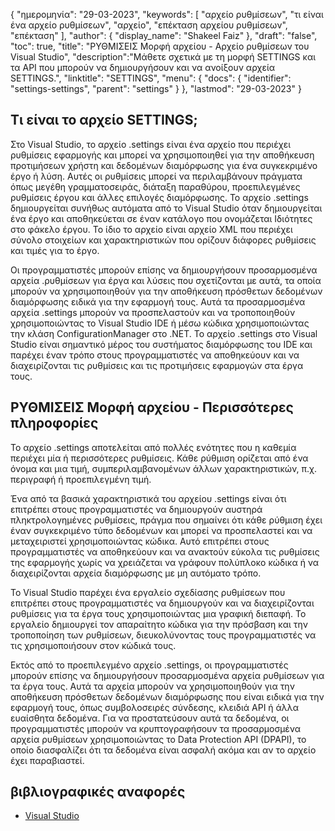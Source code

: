 {
"ημερομηνία": "29-03-2023",
  "keywords": [
"αρχείο ρυθμίσεων",
"τι είναι ένα αρχείο ρυθμίσεων",
"αρχείο",
"επέκταση αρχείου ρυθμίσεων",
"επέκταση"
],
  "author": {
"display_name": "Shakeel Faiz"
},
"draft": "false",
"toc": true,
"title": "ΡΥΘΜΙΣΕΙΣ Μορφή αρχείου - Αρχείο ρυθμίσεων του Visual Studio",
  "description":"Μάθετε σχετικά με τη μορφή SETTINGS και τα API που μπορούν να δημιουργήσουν και να ανοίξουν αρχεία SETTINGS.",
"linktitle": "SETTINGS",
  "menu": {
    "docs": {
      "identifier": "settings-settings",
      "parent": "settings"
}
},
"lastmod": "29-03-2023"
}

## Τι είναι το αρχείο SETTINGS;

Στο Visual Studio, το αρχείο .settings είναι ένα αρχείο που περιέχει ρυθμίσεις εφαρμογής και μπορεί να χρησιμοποιηθεί για την αποθήκευση προτιμήσεων χρήστη και δεδομένων διαμόρφωσης για ένα συγκεκριμένο έργο ή λύση. Αυτές οι ρυθμίσεις μπορεί να περιλαμβάνουν πράγματα όπως μεγέθη γραμματοσειράς, διάταξη παραθύρου, προεπιλεγμένες ρυθμίσεις έργου και άλλες επιλογές διαμόρφωσης. Το αρχείο .settings δημιουργείται συνήθως αυτόματα από το Visual Studio όταν δημιουργείται ένα έργο και αποθηκεύεται σε έναν κατάλογο που ονομάζεται Ιδιότητες στο φάκελο έργου. Το ίδιο το αρχείο είναι αρχείο XML που περιέχει σύνολο στοιχείων και χαρακτηριστικών που ορίζουν διάφορες ρυθμίσεις και τιμές για το έργο.

Οι προγραμματιστές μπορούν επίσης να δημιουργήσουν προσαρμοσμένα αρχεία .ρυθμίσεων για έργα και λύσεις που σχετίζονται με αυτά, τα οποία μπορούν να χρησιμοποιηθούν για την αποθήκευση πρόσθετων δεδομένων διαμόρφωσης ειδικά για την εφαρμογή τους. Αυτά τα προσαρμοσμένα αρχεία .settings μπορούν να προσπελαστούν και να τροποποιηθούν χρησιμοποιώντας το Visual Studio IDE ή μέσω κώδικα χρησιμοποιώντας την κλάση ConfigurationManager στο .NET. Το αρχείο .settings στο Visual Studio είναι σημαντικό μέρος του συστήματος διαμόρφωσης του IDE και παρέχει έναν τρόπο στους προγραμματιστές να αποθηκεύουν και να διαχειρίζονται τις ρυθμίσεις και τις προτιμήσεις εφαρμογών στα έργα τους.

## ΡΥΘΜΙΣΕΙΣ Μορφή αρχείου - Περισσότερες πληροφορίες

Το αρχείο .settings αποτελείται από πολλές ενότητες που η καθεμία περιέχει μία ή περισσότερες ρυθμίσεις. Κάθε ρύθμιση ορίζεται από ένα όνομα και μια τιμή, συμπεριλαμβανομένων άλλων χαρακτηριστικών, π.χ. περιγραφή ή προεπιλεγμένη τιμή.

Ένα από τα βασικά χαρακτηριστικά του αρχείου .settings είναι ότι επιτρέπει στους προγραμματιστές να δημιουργούν αυστηρά πληκτρολογημένες ρυθμίσεις, πράγμα που σημαίνει ότι κάθε ρύθμιση έχει έναν συγκεκριμένο τύπο δεδομένων και μπορεί να προσπελαστεί και να μεταχειριστεί χρησιμοποιώντας κώδικα. Αυτό επιτρέπει στους προγραμματιστές να αποθηκεύουν και να ανακτούν εύκολα τις ρυθμίσεις της εφαρμογής χωρίς να χρειάζεται να γράφουν πολύπλοκο κώδικα ή να διαχειρίζονται αρχεία διαμόρφωσης με μη αυτόματο τρόπο.

Το Visual Studio παρέχει ένα εργαλείο σχεδίασης ρυθμίσεων που επιτρέπει στους προγραμματιστές να δημιουργούν και να διαχειρίζονται ρυθμίσεις για τα έργα τους χρησιμοποιώντας μια γραφική διεπαφή. Το εργαλείο δημιουργεί τον απαραίτητο κώδικα για την πρόσβαση και την τροποποίηση των ρυθμίσεων, διευκολύνοντας τους προγραμματιστές να τις χρησιμοποιήσουν στον κώδικά τους.

Εκτός από το προεπιλεγμένο αρχείο .settings, οι προγραμματιστές μπορούν επίσης να δημιουργήσουν προσαρμοσμένα αρχεία ρυθμίσεων για τα έργα τους. Αυτά τα αρχεία μπορούν να χρησιμοποιηθούν για την αποθήκευση πρόσθετων δεδομένων διαμόρφωσης που είναι ειδικά για την εφαρμογή τους, όπως συμβολοσειρές σύνδεσης, κλειδιά API ή άλλα ευαίσθητα δεδομένα. Για να προστατεύσουν αυτά τα δεδομένα, οι προγραμματιστές μπορούν να κρυπτογραφήσουν τα προσαρμοσμένα αρχεία ρυθμίσεων χρησιμοποιώντας το Data Protection API (DPAPI), το οποίο διασφαλίζει ότι τα δεδομένα είναι ασφαλή ακόμα και αν το αρχείο έχει παραβιαστεί.

## βιβλιογραφικές αναφορές
* [Visual Studio](https://en.wikipedia.org/wiki/Visual_Studio)

